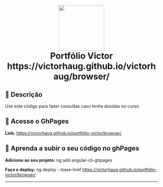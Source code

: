 <h1 align="center">
  <img src="https://vidafullstack.com.br/wp-content/uploads/2020/07/angular.png" alt="" width="150">
  <br>
    Portfólio Victor
  <br>
  https://victorhaug.github.io/victorhaug/browser/
</h1>

## :custard: Descrição

Use este código para fazer consultas caso tenha dúvidas no curso.

## :custard: Acesse o GhPages

<strong>Link:</strong> https://victorhaug.github.io/portfolio-victor/browser/

## :custard: Aprenda a subir o seu código no ghPages

<strong>Adicione ao seu projeto:</strong> ng add angular-cli-ghpages
<br>

<strong>Faça o deploy:</strong> ng deploy --base-href https://victorhaug.github.io/portfolio-victor/browser/


---

